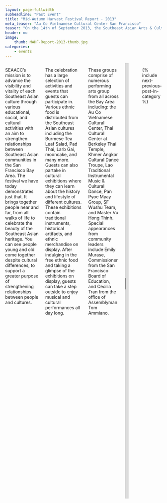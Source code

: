 ```yaml
---
layout: page-fullwidth
subheadline: "Past Event"
title: "Mid-Autumn Harvest Festival Report - 2013"
meta_teaser: "Au Co Vietnamese Cultural Center San Francisco"
teaser: "On the 14th of September 2013, the Southeast Asian Arts & Culture Coalition held its 3rd Annual Mid-Autumn Harvest Festival at the Tenderloin Recreation Center. The coalition comprises of a number of Bay Area organizations and its leaders representing the Burmese, Cambodian, Laotian, Thai and Vietnamese community."
header: no
image:
    thumb: MAHF-Report-2013-thumb.jpg
categories:
    - events
---
```

<!--more-->
<div class="small-12 columns" style="padding: 0px; border-bottom: none;" markdown="1">

SEAACC’s mission is to advance the visibility and vitality of each Southeast Asian culture through various educational, social, and cultural activities with an aim to strengthen relationships between Southeast Asian communities in the San Francisco Bay Area. The festival we have today demonstrates just that. It brings together people near and far, from all walks of life to celebrate the beauty of the Southeast Asian heritage. You can see people young and old come together despite cultural differences, to support a greater purpose of strengthening relationships between people and cultures.

The celebration has a large selection of activities and events that guests can participate in. Various ethnic food is distributed from the Southeast Asian cultures including the Burmese Tea Leaf Salad, Pad Thai, Larb Gai, mooncake, and many more. Guests can also partake in cultural exhibitions where they can learn about the history and lifestyle of different cultures. These exhibitions contain traditional instruments, historical artifacts, and ethnic merchandise on display. After indulging in the free ethnic food and taking a glimpse of the exhibitions on display, guests can take a step outside to enjoy musical and cultural performances all day long.

These groups comprise of numerous performing arts group from all across the Bay Area including: the Au Co Vietnamese Cultural Center, Thai Cultural Center at Berkeley Thai Temple, Khmer Angkor Cultural Dance Troupe, Lao Traditional Instrumental Music & Cultural Dance, Pan Pyoe Myay Group, SF Wushu Team, and Master Vu Hong Thinh. Special appearances from community leaders include Emily Murase, Commissioner from the San Francisco Board of Education, and Cecilia Tran from the office of Assemblyman Tom Ammiano.

<div class="small-12 columns" style="padding: 0px; border-bottom: none;">
<iframe style="border:1px solid #cccccc" width="100%" height="1400" src="http://74.220.215.61/~seaaccsf/galleries/index.php/photo-galleries/3-mid-autumn-festival-report-2013" frameborder="0" allowfullscreen=""></iframe></div>

<p>&nbsp;</p>

{% include next-previous-post-in-category %}

</div>
